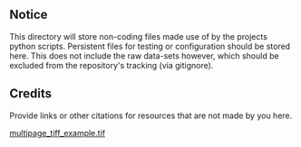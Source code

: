 ## Notice
This directory will store non-coding files made use of by the projects python
scripts. Persistent files for testing or configuration should be stored here.
This does not include the raw data-sets however, which should be excluded from
the repository's tracking (via gitignore).

## Credits
Provide links or other citations for resources that are not made by you here.


[multipage_tiff_example.tif](https://www.nightprogrammer.org/development/multipage-tiff-example-download-test-image-file/)
